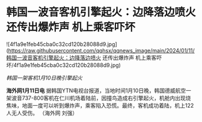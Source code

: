 # 韩国一波音客机引擎起火：边降落边喷火 还传出爆炸声 机上乘客吓坏

![4f1a9e1feb45cba0c32cd120b28088d9.jpg](https://raw.githubusercontent.com/qqhsx/qqnews_image/main/2024/01/11/韩国一波音客机引擎起火：边降落边喷火 还传出爆炸声 机上乘客吓坏/4f1a9e1feb45cba0c32cd120b28088d9.jpg)

_韩国一架客机1月10日晚引擎起火_

**海外网1月11日电**
据韩国YTN电视台报道，当地时间1月10日晚，韩国德威航空一架波音737-800客机在仁川机场着陆前，因撞鸟造成右引擎起火，机舱内出现烧焦味，地面一度可以听到爆炸声，乘客陷入恐慌。最终，客机成功着陆，机上122人无人受伤。
（海外网 刘强）

